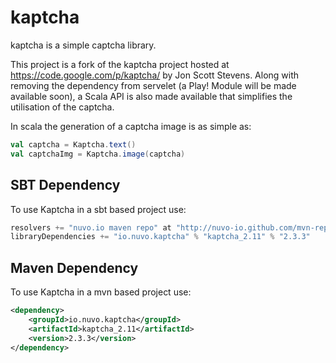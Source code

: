 kaptcha
=======

kaptcha is a simple captcha library.

This project is a fork of the kaptcha project hosted at https://code.google.com/p/kaptcha/ by Jon Scott Stevens.
Along with removing the dependency from servelet (a Play! Module will be made available soon), a Scala API is
also made available that simplifies the utilisation of the captcha.

In scala the generation of a captcha image is as simple as:

```scala
val captcha = Kaptcha.text()
val captchaImg = Kaptcha.image(captcha)
```



SBT Dependency
--------------

To use Kaptcha in a sbt based project use:

```scala
resolvers += "nuvo.io maven repo" at "http://nuvo-io.github.com/mvn-repo/releases"
libraryDependencies += "io.nuvo.kaptcha" % "kaptcha_2.11" % "2.3.3"
```

Maven Dependency
----------------

To use Kaptcha in a mvn based project use:

```xml
<dependency>
    <groupId>io.nuvo.kaptcha</groupId>
    <artifactId>kaptcha_2.11</artifactId>
    <version>2.3.3</version>
</dependency>
```

